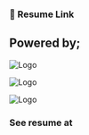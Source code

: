 ### 🔗 Resume Link


## Powered by;

![Logo](https://encrypted-tbn0.gstatic.com/images?q=tbn:ANd9GcT-sHpqLACuyww0476pGGjblK5DSPFA7tF5xQ&usqp=CAU)

![Logo](https://hng.tech/img/brand-logo.png)

![Logo](https://ingressive.org/wp-content/uploads/2020/05/I4G-Logo-Color-Cropped.png)

### See resume at


